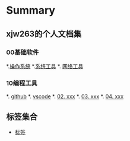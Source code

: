 # Summary

## xjw263的个人文档集
### 00基础软件
*.[操作系统]()
*.[系统工具](02-systool.md)
*. [网络工具](03-networktool.md)

### 10编程工具
*. [github](11-github.md)
*. [vscode](12-vscode.md)
*. [02. xxx](02-xxx.md)
*. [03. xxx](03-xxx.md)
*. [04. xxx](04-xxx.md)

## 标签集合

* [标签](tags.md)
